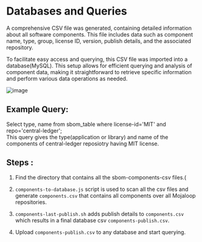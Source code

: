 # Databases and Queries 

A comprehensive CSV file was generated, containing detailed information about all software components. This file includes data such as component name, type, group, license ID, version, publish details, and the associated repository.

To facilitate easy access and querying, this CSV file was imported into a database(MySQL). This setup allows for efficient querying and analysis of component data, making it straightforward to retrieve specific information and perform various data operations as needed.


![image](https://github.com/user-attachments/assets/b6c5ba9d-f289-4c8b-890a-de7bf3e0b75c)


## **Example Query:** 
Select type, name from sbom_table where license-id='MIT' and repo='central-ledger';
<br> 
This query gives the type(application or library) and name of the components of central-ledger reposiotry having MIT license. 

## Steps : 

1. Find the directory that contains all the sbom-components-csv files.( 

2. `components-to-database.js` script is used to scan all the csv files and generate `components.csv` that contains all components over all Mojaloop repositories.

3. `components-last-publish.sh` adds publish details to `components.csv` which results in a final database csv `components-publish.csv`.

4. Upload `components-publish.csv` to any database and start querying. 